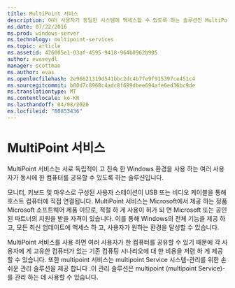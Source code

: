 ```yaml
---
title: MultiPoint 서비스
description: 여러 사용자가 동일한 시스템에 액세스할 수 있도록 하는 솔루션인 MultiPoint 서비스를 사용 하는 방법을 알아봅니다.
ms.date: 07/22/2016
ms.prod: windows-server
ms.technology: multipoint-services
ms.topic: article
ms.assetid: 426005e1-03af-4595-9418-964b0962b905
author: evaseydl
manager: scottman
ms.author: evas
ms.openlocfilehash: 2e96621319d541bbc2dc4b7fe9f915397ce451c4
ms.sourcegitcommit: b00d7c8968c4adc8f699dbee694afe6ed36bc9de
ms.translationtype: MT
ms.contentlocale: ko-KR
ms.lasthandoff: 04/08/2020
ms.locfileid: "80853436"
---
```

# <a name="multipoint-services"></a>MultiPoint 서비스
MultiPoint 서비스는 서로 독립적이 고 친숙 한 Windows 환경을 사용 하는 여러 사용자가 동시에 한 컴퓨터를 공유할 수 있도록 하는 솔루션입니다.

모니터, 키보드 및 마우스로 구성된 사용자 스테이션이 USB 또는 비디오 케이블을 통해 호스트 컴퓨터에 직접 연결됩니다. MultiPoint 서비스는 Microsoft에서 제공 하는 정품 Microsoft 소프트웨어 제품 이므로, 적절 하 게 사용이 허가 되 면 Microsoft 또는 공인 된 파트너의 지원을 받을 자격이 있습니다. 이를 통해 Windows의 전체 기능을 제공 하 고, 모든 최신 업데이트에 액세스 하 고, 사용자가 원하는 환경을 달성할 수 있습니다.

MultiPoint 서비스를 사용 하면 여러 사용자가 한 컴퓨터를 공유할 수 있기 때문에 각 사용자에 게 고유한 컴퓨터가 있는 기존 컴퓨팅 시나리오에 대 한 비용을 저렴 하 게 제공할 수 있습니다. 또한 multipoint 서비스는 multipoint Service 시스템\-관리를 위한 손쉬운 관리 솔루션을 제공 합니다 .이 관리 솔루션은 multipoint (multipoint Service)\-를 관리 하는 데 사용할 수 있습니다.  
  